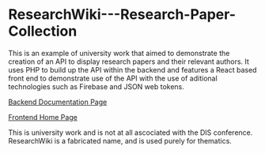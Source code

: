# ResearchWiki---Research-Paper-Collection
This is an example of university work that aimed to demonstrate the creation of an API to display research papers and their relevant authors. It uses PHP to build up the API within the backend and features a React based front end to demonstrate use of the API with the use of aditional technologies such as Firebase and JSON web tokens.

[Backend Documentation Page](http://unn-w18003237.newnumyspace.co.uk/kf6012/coursework/part1/documentation)

[Frontend Home Page](http://unn-w18003237.newnumyspace.co.uk/kf6012/coursework/part2/)

This is university work and is not at all ascociated with the DIS conference. ResearchWiki is a fabricated name, and is used purely for thematics.

